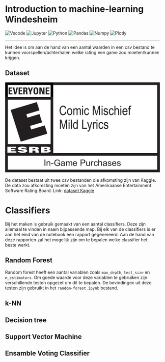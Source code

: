 # Introduction to machine-learning Windesheim
![Vscode](https://img.shields.io/badge/VSCode-0078D4?style=for-the-badge&logo=visual%20studio%20code&logoColor=white)
![Jupyter](https://img.shields.io/badge/Jupyter-F37626.svg?&style=for-the-badge&logo=Jupyter&logoColor=white)
![Python](https://img.shields.io/badge/Python-FFD43B?style=for-the-badge&logo=python&logoColor=blue)
![Pandas](https://img.shields.io/badge/Pandas-2C2D72?style=for-the-badge&logo=pandas&logoColor=white)
![Numpy](https://img.shields.io/badge/Numpy-777BB4?style=for-the-badge&logo=numpy&logoColor=white)
![Plotly](https://img.shields.io/badge/Plotly-239120?style=for-the-badge&logo=plotly&logoColor=white)
___

Het idee is om aan de hand van een aantal waarden in een csv bestand te kunnen voorspellen/achterhalen welke rating een game zou moeten/kunnen krijgen.
## Dataset
![ESRB rating](/assets/esrb_rating.svg)

De dataset bestaat uit twee csv bestanden die afkomsting zijn van Kaggle. De data zou afkomsting moeten zijn van het Amerikaanse Entertainment Software Rating Board.
Link: [dataset Kaggle](https://www.kaggle.com/datasets/imohtn/video-games-rating-by-esrb)

# Classifiers
Bij het maken is gebruik gemaakt van een aantal classifiers. Deze zijn allemaal te vinden in naam bijpassende map.
Bij elk van de classifiers is er aan het eind van de notebook een rapport gegenereerd. Aan de hand van deze rapporten zal het mogelijk zijn om te bepalen welke classifier het beste werkt. 

## Random Forest
Random forest heeft een aantal variablen zoals `max_depth`, `test_size` en `n_estimators`. Om goede waarde voor deze variablen te gebruiken zijn verschillende testen opgezet om dit te bepalen. De bevindingen uit deze testen zijn gebruikt in het `random-forest.ipynb` bestand.
## k-NN

## Decision tree

## Support Vector Machine


## Ensamble Voting Classifier



